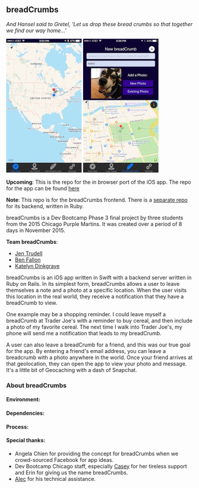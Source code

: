 ## breadCrumbs
*And Hansel said to Gretel, 'Let us drop these bread crumbs so that together we find our way home…'*

![Main map](/breadCrumbs-photos/IMG_2378.JPG)
![New crumb](/breadCrumbs-photos/IMG_2383.JPG)

**Upcoming**: This is the repo for the in browser port of the iOS app. The repo for the app can be found [here](https://github.com/Salt7900/breadcrumbs)

**Note**: This repo is for the breadCrumbs frontend. There is a [separate repo](https://github.com/dinkengraven/breadcrumbs-db) for its backend, written in Ruby.

breadCrumbs is a Dev Bootcamp Phase 3 final project by three students from the 2015 Chicago Purple Martins. It was created over a period of 8 days in November 2015.

**Team breadCrumbs**:
* [Jen Trudell](https://github.com/jtrudell)
* [Ben Fallon](https://github.com/Salt7900)
* [Katelyn Dinkgrave](https://github.com/dinkengraven)

breadCrumbs is an iOS app written in Swift with a backend server written in Ruby on Rails. In its simplest form, breadCrumbs allows a user to leave themselves a note and a photo at a specific location. When the user visits this location in the real world, they receive a notification that they have a breadCrumb to view.

One example may be a shopping reminder. I could leave myself a breadCrumb at Trader Joe's with a reminder to buy cereal, and then include a photo of my favorite cereal. The next time I walk into Trader Joe's, my phone will send me a notification that leads to my breadCrumb.

A user can also leave a breadCrumb for a friend, and this was our true goal for the app. By entering a friend's email address, you can leave a breadcrumb with a photo anywhere in the world. Once your friend arrives at that geolocation, they can open the app to view your photo and message. It's a little bit of Geocaching with a dash of Snapchat.

### About breadCrumbs
#### Environment:

#### Dependencies:

#### Process:


#### Special thanks:
  - Angela Chien for providing the concept for breadCrumbs when we crowd-sourced Facebook for app ideas.
  - Dev Bootcamp Chicago staff, especially [Casey](https://github.com/case-eee) for her tireless support and Erin for giving us the name breadCrumbs.
  - [Alec](https://github.com/xionon) for his technical assistance.
